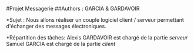 #Projet Messagerie
##Authors : GARCIA & GARDAVOIR

*Sujet :
  Nous allons réaliser un couple logiciel client / serveur permettant
  d'échanger des messages électroniques.

*Répartition des tâches:
  Alexis GARDAVOIR est chargé de la partie *serveur*
  Samuel GARCIA est chargé de la partie *client*
